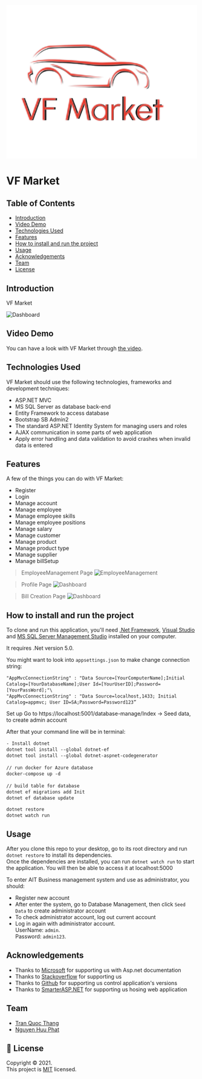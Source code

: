 ![logo](assets/images/logo/Logo.png)

# VF Market

## Table of Contents

- [Introduction](#introduction)
- [Video Demo](#video-demo)
- [Technologies Used](#technologies-used)
- [Features](#features)
- [How to install and run the project](#how-to-install-and-run-the-project)
- [Usage](#usage)
- [Acknowledgements](#acknowledgements)
- [Team](#team)
- [License](#license)

<!-- * [License](#license) -->

## Introduction

VF Market

![Dashboard](wwwroot/img/demoPage/dashboard.png)

## Video Demo

You can have a look with VF Market through [the video](https://www.youtube.com/watch?v=x8MMWW4ODuo).

## Technologies Used

VF Market should use the following technologies, frameworks and development techniques:

- ASP.NET MVC
- MS SQL Server as database back-end
- Entity Framework to access database
- Bootstrap SB Admin2
- The standard ASP.NET Identity System for managing users and roles
- AJAX communication in some parts of web application
- Apply error handling and data validation to avoid crashes when invalid data is entered

## Features

A few of the things you can do with VF Market:

- Register
- Login
- Manage account
- Manage employee
- Manage employee skills
- Manage employee positions
- Manage salary
- Manage customer
- Manage product
- Manage product type
- Manage supplier
- Manage billSetup

> EmployeeManagement Page
> ![EmployeeManagement](wwwroot/img/demoPage/employeeIndex.png)

> Profile Page
> ![Dashboard](wwwroot/img/demoPage/profile.png)

> Bill Creation Page
> ![Dashboard](wwwroot/img/demoPage/createBill.png)

## How to install and run the project

To clone and run this application, you'll need [.Net Framework](https://dotnet.microsoft.com/en-us/download/dotnet-framework), [Visual Studio](https://visualstudio.microsoft.com/) and [MS SQL Server Management Studio](https://docs.microsoft.com/en-us/sql/ssms/download-sql-server-management-studio-ssms?view=sql-server-ver15) installed on your computer.

It requires .Net version 5.0.

You might want to look into `appsettings.json` to make change connection string:

```
"AppMvcConnectionString" : "Data Source=[YourComputerName];Initial Catalog=[YourDatabaseName];User Id=[YourUserID];Password=[YourPassWord];"\
"AppMvcConnectionString" : "Data Source=localhost,1433; Initial Catalog=appmvc; User ID=SA;Password=Password123”
```

Set up
Go to https://localhost:5001/database-manage/Index → Seed data, to create admin account

After that your command line will be in terminal:

```
- Install dotnet
dotnet tool install --global dotnet-ef
dotnet tool install --global dotnet-aspnet-codegenerator

// run docker for Azure database
docker-compose up -d

// build table for database
dotnet ef migrations add Init
dotnet ef database update
```

```
dotnet restore
dotnet watch run
```

## Usage

After you clone this repo to your desktop, go to its root directory and run `dotnet restore` to install its dependencies.\
Once the dependencies are installed, you can run `dotnet watch run` to start the application. You will then be able to access it at localhost:5000

To enter AIT Business management system and use as administrator, you should:

- Register new account
- After enter the system, go to Database Management, then click `Seed Data` to create administrator account
- To check administrator account, log out current account
- Log in again with administrator account.\
   UserName: `admin`.\
   Password: `admin123`.

## Acknowledgements

- Thanks to [Microsoft](https://www.microsoft.com/vi-vn/) for supporting us with Asp.net documentation
- Thanks to [Stackoverflow](https://stackoverflow.com/) for supporting us
- Thanks to [Github](https://github.com/) for supporting us control application's versions
- Thanks to [SmarterASP.NET](https://www.smarterasp.net/) for supporting us hosing web application

## Team

- [Tran Quoc Thang](https://github.com/LucasTran-tq)
- [Nguyen Huu Phat](https://github.com/nguyenhuuphat2001)

## 📝 License

Copyright © 2021. <br />
This project is [MIT](https://github.com/LucasTran-tq/Business-Management-AspNet/blob/main/LICENSE) licensed.
